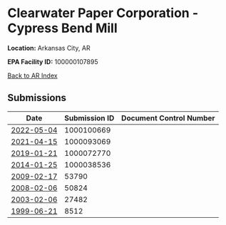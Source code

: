 # Clearwater Paper Corporation - Cypress Bend Mill

**Location:** Arkansas City, AR

**EPA Facility ID:** 100000107895

[Back to AR Index](../../index.md)

## Submissions

| Date | Submission ID | Document Control Number |
|------|--------------|-------------------------|
| [2022-05-04](submissions/1000100669.md) | 1000100669 |  |
| [2021-04-15](submissions/1000093069.md) | 1000093069 |  |
| [2019-01-21](submissions/1000072770.md) | 1000072770 |  |
| [2014-01-25](submissions/1000038536.md) | 1000038536 |  |
| [2009-02-17](submissions/53790.md) | 53790 |  |
| [2008-02-06](submissions/50824.md) | 50824 |  |
| [2003-02-06](submissions/27482.md) | 27482 |  |
| [1999-06-21](submissions/8512.md) | 8512 |  |
